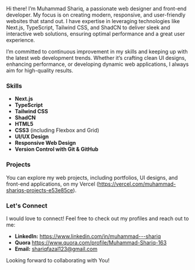 Hi there! I’m Muhammad Shariq, a passionate web designer and front-end developer. My focus is on creating modern, responsive, and user-friendly websites that stand out. I have expertise in leveraging technologies like Next.js, TypeScript, Tailwind CSS, and ShadCN to deliver sleek and interactive web solutions, ensuring optimal performance and a great user experience.

I’m committed to continuous improvement in my skills and keeping up with the latest web development trends. Whether it’s crafting clean UI designs, enhancing performance, or developing dynamic web applications, I always aim for high-quality results.

### Skills
- **Next.js**
- **TypeScript**
- **Tailwind CSS**
- **ShadCN**
- **HTML5**
- **CSS3** (including Flexbox and Grid)
- **UI/UX Design**
- **Responsive Web Design**
- **Version Control with Git & GitHub**

### Projects
You can explore my web projects, including portfolios, UI designs, and front-end applications, on my Vercel (https://vercel.com/muhammad-shariqs-projects-e53e85ce).
### Let's Connect
I would love to connect! Feel free to check out my profiles and reach out to me:
- **LinkedIn:** https://www.linkedin.com/in/muhammad---shariq
- **Quora** https://www.quora.com/profile/Muhammad-Shariq-163
- **Email:** shariqfazal123@gmail.com

Looking forward to collaborating with You!
